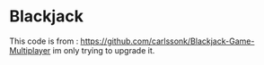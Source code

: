 # Blackjack

This code is from : https://github.com/carlssonk/Blackjack-Game-Multiplayer im only trying to upgrade it.
